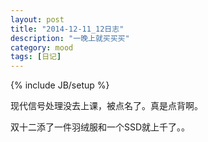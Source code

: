 ```yaml
---
layout: post
title: "2014-12-11_12日志"
description: "一晚上就买买买"
category: mood
tags: [日记]
---
```

{% include JB/setup %}

现代信号处理没去上课，被点名了。真是点背啊。

双十二添了一件羽绒服和一个SSD就上千了。。





